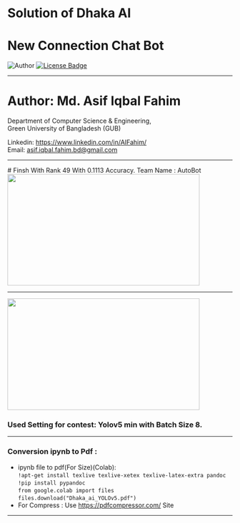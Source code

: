 # Solution of Dhaka AI
# New Connection Chat Bot

![Author](https://img.shields.io/badge/author-AIFahim-orange)
[![License Badge](https://img.shields.io/badge/license-GPL%203.0-blue)](https://github.com/AIFahim/New-Connection-Chat-Bot/blob/master/LICENSE)



<hr>

# Author: Md. Asif Iqbal Fahim

Department of Computer Science & Engineering, </br>
Green University of Bangladesh (GUB) </br>

Linkedin: https://www.linkedin.com/in/AIFahim/ </br>
Email: asif.iqbal.fahim.bd@gmail.com <br>
<hr>
# Finsh With Rank 49 With	0.1113 Accuracy. Team Name : AutoBot

<img src="https://user-images.githubusercontent.com/33654834/102253813-05041380-3f32-11eb-8142-dd032e8285d2.png" width="430" height="250"/>

<hr>

<img src="https://drive.google.com/uc?export=view&id=1iJcEdZGiJjXvlbDtShVE6zijFIZeUz0h" width="430" height="250"/>

### Used Setting for contest: Yolov5 min with Batch Size 8.

<hr>

### Conversion ipynb to Pdf :
 - ipynb file to pdf(For Size)(Colab):\
    `!apt-get install texlive texlive-xetex texlive-latex-extra pandoc`\
    `!pip install pypandoc`\
    `from google.colab import files`\
    `files.download("Dhaka_ai_YOLOv5.pdf")`
 - For Compress :  Use https://pdfcompressor.com/ Site

<hr>


